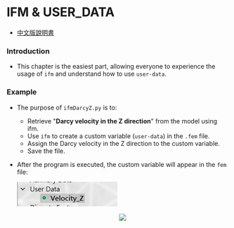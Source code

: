 # IFM & USER_DATA
* [中文版說明書](./README_%E4%B8%AD%E6%96%87.md)

### Introduction

* This chapter is the easiest part, allowing everyone to experience the usage of `ifm` and understand how to use `user-data`.

### Example

* The purpose of `ifmDarcyZ.py` is to:

    * Retrieve "**Darcy velocity in the Z direction**" from the model using ifm.
    * Use `ifm` to create a custom variable (`user-data`) in the `.fem` file.
    * Assign the Darcy velocity in the Z direction to the custom variable.
    * Save the file.

* After the program is executed, the custom variable will appear in the `fem` file:

    ![](../images/2023-04-05-22-21-57.png)
    <p align=center>
    <image src="https://user-images.githubusercontent.com/63782903/230112056-21a9b469-cc8a-442c-8c1c-0468f4f96469.png" width=50%>
    </p>
